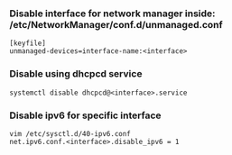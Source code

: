 ### Disable interface for network manager inside: /etc/NetworkManager/conf.d/unmanaged.conf
```
[keyfile]
unmanaged-devices=interface-name:<interface>
```

### Disable using dhcpcd service
```
systemctl disable dhcpcd@<interface>.service
```

### Disable ipv6 for specific interface
```
vim /etc/sysctl.d/40-ipv6.conf
net.ipv6.conf.<interface>.disable_ipv6 = 1
```

